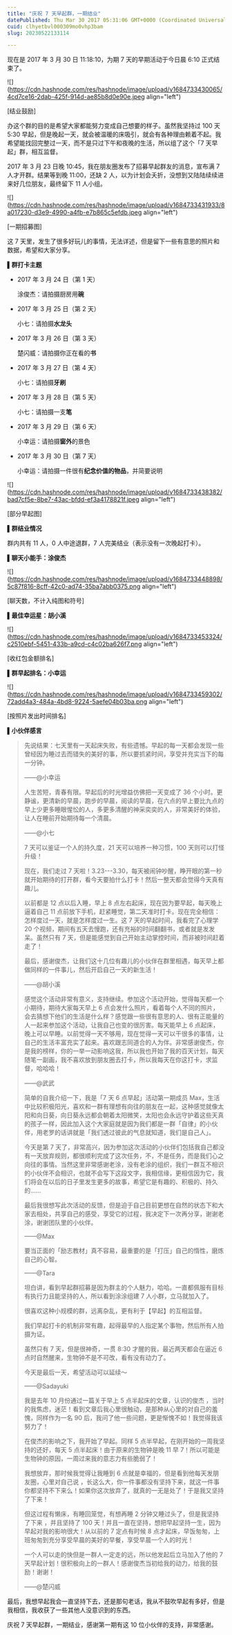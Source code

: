 ```yaml
---
title: "庆祝 7 天早起群，一期结业"
datePublished: Thu Mar 30 2017 05:31:06 GMT+0000 (Coordinated Universal Time)
cuid: clhyetbvl000309mo0vhp3bam
slug: 20230522133114

---
```


现在是 2017 年 3 月 30 日 11:18:10，为期 7 天的早期活动于今日晨 6:10 正式结束了。

![](https://cdn.hashnode.com/res/hashnode/image/upload/v1684733430065/4cd7ce16-2dab-425f-914d-ae85b8d0e90e.jpeg align="left")

\[结业鼓励\]

办这个群的目的是希望大家都能努力变成自己想要的样子。虽然我坚持过 100 天 5:30 早起，但是晚起一天，就会被温暖的床吸引，就会有各种理由赖着不起。我希望能找回完整过一天，而不是只过下午和夜晚的生活，所以组了这个「7 天早起」群，相互监督。

2017 年 3 月 23 日晚 10:45，我在朋友圈发布了招募早起群友的消息，宣布满 7 人才开群。结果等到晚 11:00，还缺 2 人，以为计划会夭折，没想到又陆陆续续进来好几位朋友，最终留下 11 人小组。

![](https://cdn.hashnode.com/res/hashnode/image/upload/v1684733431933/8a017230-d3e9-4990-a4fb-e7b865c5efdb.jpeg align="left")

\[一期招募图\]

这 7 天里，发生了很多好玩儿的事情，无法详述，但是留下一些有意思的照片和数据，希望和大家分享。

**▌群打卡主题**

* 2017 年 3 月 24 日（第 1 天）
    
    涂俊杰：请拍摄厨房用**碗**
    
* 2017 年 3 月 25 日（第 2 天）
    
    小七：请拍摄**水龙头**
    
* 2017 年 3 月 26 日（第 3 天）
    
    楚闪威：请拍摄你正在看的**书**
    
* 2017 年 3 月 27 日（第 4 天）
    
    小七：请拍摄**牙刷**
    
* 2017 年 3 月 28 日（第 5 天）
    
    小七：请拍摄一支**笔**
    
* 2017 年 3 月 29 日（第 6 天）
    
    小幸运：请拍摄**窗外**的景色
    
* 2017 年 3 月 30 日（第 7 天）
    
    小幸运：请拍摄一件很有**纪念价值的物品**，并简要说明
    

![](https://cdn.hashnode.com/res/hashnode/image/upload/v1684733438382/bad7cf5e-8be7-43ac-bfdd-ef3a4178821f.jpeg align="left")

\[部分早起图\]

**▌群结业情况**

群内共有 11 人，0 人中途退群，7 人完美结业（表示没有一次晚起打卡）。

**▌聊天小能手：涂俊杰**

![](https://cdn.hashnode.com/res/hashnode/image/upload/v1684733448898/5c87f816-8cff-42c0-ad74-35ba7abb0375.png align="left")

\[聊天数，不计入纯图和符号\]

**▌最佳幸运星：胡小溪**

![](https://cdn.hashnode.com/res/hashnode/image/upload/v1684733453324/c2510ebf-5451-433b-a9cd-c4c02ba626f7.png align="left")

\[收红包金额排名\]

**▌群早起排名：小幸运**

![](https://cdn.hashnode.com/res/hashnode/image/upload/v1684733459302/72add4a3-484a-4bd8-9224-5aefe04b03ba.png align="left")

\[按照片发出时间排名\]

**▌小伙伴感言**

> 先说结果：七天里有一天起床失败，有些遗憾。早起的每一天都会发现一些曾经因为睡过去而错失的美好的事，所以要抓紧时间，享受并充实当下的每一分钟。
> 
> ——@小幸运
> 
> 人生苦短，青春有限。早起后的时光增益仿佛把一天变成了 36 个小时。更静谧，更清新的早晨，跑步的早晨，阅读的早晨，在六点的早上要比九点的早上少更多睡眼惺忪的人，多更多清醒的神采奕奕的人，非常美好的体验，让人在睡前开始期待每一个清晨。
> 
> ——@小七  
> 
> 7 天可以鉴证一个人的持久度，21 天可以培养一种习惯，100 天则可以打怪升级！
> 
> 现在，我们走过 7 天啦！3.23---3.30，每天被闹钟吵醒，睁开眼的第一秒就开始期待的打开群，看今天要拍什么打卡！然后一整天都会觉得今天真有趣儿。
> 
> 以前都是 12 点以后入睡，早上 8 点左右起床，现在因为要早起，每天晚上逼着自己 11 点前放下手机，赶紧睡觉，第二天准时打卡。现在完全相信：怎样度过一天，就是怎样度过一生。这 7 天的早起时间，我看完了心理学 20 个视频，期间有五天去慢跑，还有充裕的时间翻翻书，或者就是发发呆。虽然只有 7 天，但是能感觉到自己开始主动掌控时间，而非被时间赶着走了！
> 
> 最后，感谢俊杰，让我们这十几位有趣儿的小伙伴在群里相遇，每天早上都做同样的一件事儿，然后开启自己一天的新生活！
> 
> ——@胡小溪  
> 
> 感觉这个活动非常有意义，支持继续。参加这个活动开始，觉得每天都一个小期待，期待大家每天早上 6 点会发什么照片，看着每个人不同的照片，会去猜想下他们的生活是什么样？感觉跟一些很有意思的人、很有正能量的人一起来参加这个活动，让我自己也变的很厉害。每天能早上 6 点起床，晚上可以早睡。以前觉得一天不够用，现在觉得一天可以干很多的事情，让自己的生活丰富充实了起来。喜欢跟志同道合的人为伴。非常感谢俊杰，你是我的榜样，你的一举一动影响这我，所以我也开始了我的百天计划，每天随笔一副画，我不喜欢放到朋友圈去打卡，所以我每天在你这打卡，求监督，哈哈哈！
> 
> ——@武武  
> 
> 简单的自我介绍一下，我是「7 天 6 点早起」活动第一期成员 Max，生活中比较积极阳光，喜欢和一群有理想有向往的朋友在一起，这种感觉就像太阳和向日葵，向日葵永远都会朝着太阳微笑，太阳也会永远守护着这些天真的孩子一样，因此加入这个大家庭就是因为我们都是一群「自律」的小伙伴，用老罗的话讲就是「我们透过彼此的气息就知道，我们是自己人」。
> 
> 今天是第 7 天了，非常高兴，因为参加这次活动的小伙伴们包括我自己都没有一天放弃规则，都很顺利完成了这次任务，不，不是任务，而是我们心之向往的事情。当然这里非常感谢老涂，没有老涂的组织，我们一群互不相识的小伙伴不会相识，也就不会写下这段文字，我相信缘，更相信因为它，我们将会在以后的日子里发生更多的故事，希望它是有趣的、积极的、持久的……
> 
> 最后我很想写此次活动的反馈，但是迫于自己目前更想在自然的状态下和大家去相处，共享自己的感受，享受它的过程，我决定下一次再分享，谢谢老涂，谢谢团队里的小伙伴。
> 
> ——@Max  
> 
> 要当正面的「励志教材」真不容易，最重要的是「打压」自己的惰性，磨炼自己的心智。
> 
> ——@Tara  
> 
> 坦白讲，看到早起群招募是因为群主的个人魅力，哈哈。一直都佩服有目标有执行力且能坚持的人，所以看到涂涂组建 7 人小群，立马就加入了。
> 
> 很喜欢这种小规模的群，远离杂乱，更有利于【早起】的互相监督。
> 
> 我们早起打卡的机制非常有趣，起得最早的人指定某个事物，然后所有人拍摄为证。
> 
> 虽然只有 7 天，但是很神奇，一贯 8:30 才醒的我，最近两天都会在逼近 6 点时自然醒来，生物钟不是不可改，看有没有动力了。
> 
> 今天是最后一天，希望活动可以延续～
> 
> ——@Sadayuki
> 
> 我是去年 10 月份通过一篇关于早上 5 点半起床的文章，认识的俊杰 ，当时的我焦虑，迷茫！看到文章后我心里很触动，是那种从心里的对自己的羞愧，同样作为一名 90 后，我问了他一些问题，更是惭愧不如！我觉得我该努力了！
> 
> 在俊杰的影响之下，我开始了早起。同样 5 点半早起，在刚开始的一周我坚持的还好，每天 5 点半起床！由于原来的生物钟是晚 11 早 7！所以可能是生物钟的原因，一周过来我的意志力有些脆弱了！
> 
> 我想放弃，那时候我觉得让我睡到 6 点就是幸福的，但是看到他每天发朋友圈，心里对自己说 ，长这么大，你一件事都没有坚持下来，就这一件事你都坚持不下来么！如果你这次放弃了，就真的一无是处了！于是我又坚持了下来！
> 
> 但这过程有懒床，有睡回笼觉，有想再睡 2 分钟又睡过头了，但是我坚持了下来 ，并且坚持了 100 天！并且一直在坚持，想把早起坚持一生，因为早起对我的影响很大！从以前的 7 定点有时候 8 点才起床，早饭匆匆，上班匆匆到充分享受早晨的美好的早餐，享受早晨一个人的时光！
> 
> 一个人可以走的快但是一群人一定走的远，所以他发起后立马加入了他的 7 天早起计划！很积极向上的一群人！感谢俊杰当初给我的动力，给我的鼓励！谢谢！
> 
> ——@楚闪威

最后，我想早起我会一直坚持下去，还是那句老话，我从不鼓吹早起有多好，但是我相信，我收获了一些其他人没意识到的东西。

庆祝 7 天早起群，一期结业，感谢第一期有这 10 位小伙伴的支持，非常感谢。
